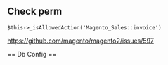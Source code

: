 ## Check perm
`$this->_isAllowedAction('Magento_Sales::invoice')`

https://github.com/magento/magento2/issues/597

== Db Config ==
